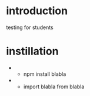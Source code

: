 # introduction
testing for students
# instillation
* * npm install blabla
* * import blabla from blabla
